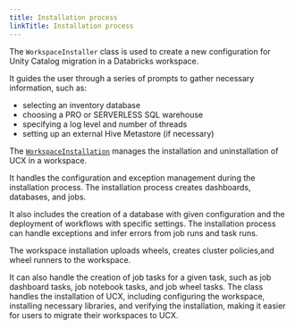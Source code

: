```yaml
---
title: Installation process
linkTitle: Installation process
---
```


The `WorkspaceInstaller` class is used to create a new configuration for Unity Catalog migration in a Databricks workspace.

It guides the user through a series of prompts to gather necessary information, such as:
- selecting an inventory database
- choosing a PRO or SERVERLESS SQL warehouse
- specifying a log level and number of threads
- setting up an external Hive Metastore (if necessary)
  


The [`WorkspaceInstallation`](https://github.com/databrickslabs/ucx/blob/main/src/databricks/labs/ucx/install.py) manages the installation and uninstallation of UCX in a workspace. 

It handles the configuration and exception management during the installation process. 
The installation process creates dashboards, databases, and jobs.

It also includes the creation of a database with given configuration and the deployment of workflows with specific settings. The installation process can handle exceptions and infer errors from job runs and task runs. 

The workspace installation uploads wheels, creates cluster policies,and wheel runners to the workspace. 

It can also handle the creation of job tasks for a given task, such as job dashboard tasks, job notebook tasks, and job wheel tasks. The class handles the installation of UCX, including configuring the workspace, installing necessary libraries, and verifying the installation, making it easier for users to migrate their workspaces to UCX.

